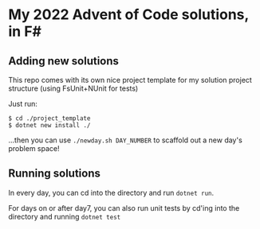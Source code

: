 # My 2022 Advent of Code solutions, in F#

## Adding new solutions

This repo comes with its own nice project template for my solution project structure (using FsUnit+NUnit for tests)

Just run:

```shell
$ cd ./project_template
$ dotnet new install ./
```

...then you can use `./newday.sh DAY_NUMBER` to scaffold out a new day's problem space!

## Running solutions

In every day, you can cd into the directory and run `dotnet run`.

For days on or after day7, you can also run unit tests by cd'ing into the directory and running `dotnet test`
